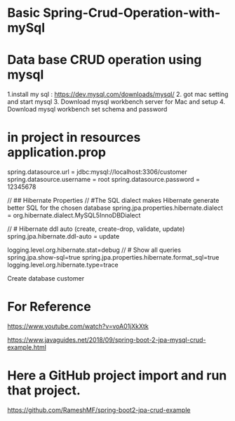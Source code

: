# Basic Spring-Crud-Operation-with-mySql


# Data base CRUD operation using mysql

1.install my sql : https://dev.mysql.com/downloads/mysql/
2. got mac setting and start mysql
3. Download mysql workbench server for Mac and setup
4. Download mysql workbench set schema and password


# in project in resources application.prop

spring.datasource.url = jdbc:mysql://localhost:3306/customer
spring.datasource.username = root
spring.datasource.password = 12345678

// ## Hibernate Properties
// #The SQL dialect makes Hibernate generate better SQL for the chosen database
spring.jpa.properties.hibernate.dialect = org.hibernate.dialect.MySQL5InnoDBDialect

// # Hibernate ddl auto (create, create-drop, validate, update)
spring.jpa.hibernate.ddl-auto = update

logging.level.org.hibernate.stat=debug
// # Show all queries
spring.jpa.show-sql=true
spring.jpa.properties.hibernate.format_sql=true
logging.level.org.hibernate.type=trace



Create database customer

# For Reference

https://www.youtube.com/watch?v=voA01jXkXtk

https://www.javaguides.net/2018/09/spring-boot-2-jpa-mysql-crud-example.html

# Here a GitHub project import and run that project. 
https://github.com/RameshMF/spring-boot2-jpa-crud-example
